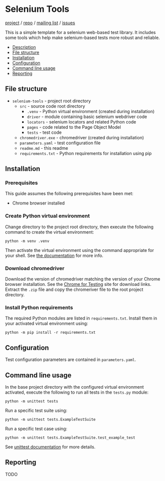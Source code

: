 Selenium Tools
==============

[project](https://sr.ht/~logankirkland/selenium-tools/) / 
[repo](https://git.sr.ht/~logankirkland/selenium-tools) / 
[mailing list](https://lists.sr.ht/~logankirkland/selenium-tools) /
[issues](https://todo.sr.ht/~logankirkland/selenium-tools)

This is a simple template for a selenium web-based test library. It includes some tools
which help make selenium-based tests more robust and reliable.

- [Description](#description)
- [File structure](#file-structure)
- [Installation](#installation)
- [Configuration](#configuration)
- [Command line usage](#command-line-usage)
- [Reporting](#reporting)

File structure
--------------

- `selenium-tools` - project root directory
    - `src` - source code root directory
        - `.venv` - Python virtual environment (created during installation)
        - `driver` - module containing basic selenium webdriver code
        - `locators` - selenium locators and related Python code
        - `pages` - code related to the Page Object Model
        - `tests` - test code
    - `chromedriver.exe` - chromedriver (created during installation)
    - `parameters.yaml` - test configuration file
    - `readme.md` - this readme
    - `requirements.txt` - Python requirements for installation using pip

Installation
------------

### Prerequisites

This guide assumes the following prerequisites have been met:

- Chrome browser installed

### Create Python virtual environment

Change directory to the project root directory, then execute the following command to
create the virtual environment:

```shell
python -m venv .venv
```

Then activate the virtual environment using the command appropriate for your shell.
See [the documentation](https://docs.python.org/3/library/venv.html#how-venvs-work) for
more info.

### Download chromedriver

Download the version of chromedriver matching the version of your Chrome browser
installation. See
the [Chrome for Testing](https://googlechromelabs.github.io/chrome-for-testing/) site
for download links. Extract the `.zip` file and copy the chromeriver file to the root
project directory.

### Install Python requirements

The required Python modules are listed in `requirements.txt`. Install them in your
activated virtual environment using:

```shell
python -m pip install -r requirements.txt
```

Configuration
-------------

Test configuration parameters are contained in `parameters.yaml`.

Command line usage
------------------

In the base project directory with the configured virtual environment activated, execute
the following to run all tests in the `tests.py` module:

```shell
python -m unittest tests
```

Run a specific test suite using:

```shell
python -m unittest tests.ExampleTestSuite
```

Run a specific test case using:

```shell
python -m unittest tests.ExampleTestSuite.test_example_test
```

See [unittest documentation](https://docs.python.org/3/library/unittest.html) for more
details.

Reporting
---------

TODO